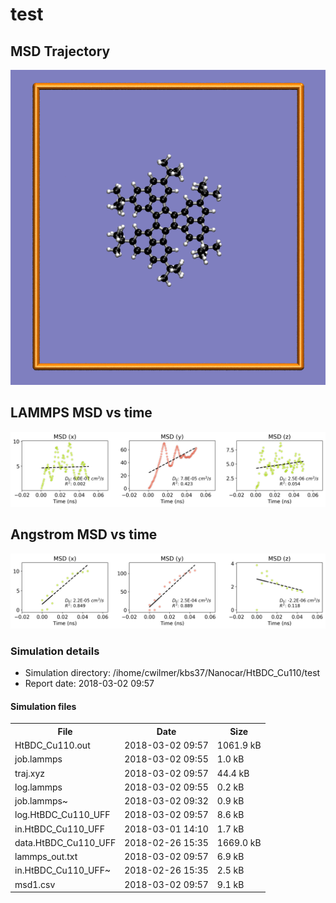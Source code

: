 
test
=======

MSD Trajectory
--------------

![msd-traj](assets/reports/1520002639.59695/movie.gif)

LAMMPS MSD vs time
------------------

![lammps-msd](assets/reports/1520002639.59695/msd-time-lammps.png)

Angstrom MSD vs time
------------------

![ang-msd](assets/reports/1520002639.59695/msd-time-ang.png)

### Simulation details

-   Simulation directory: /ihome/cwilmer/kbs37/Nanocar/HtBDC_Cu110/test
-   Report date: 2018-03-02 09:57

#### Simulation files

<table>
  <tr>
    <th>File</th>
    <th>Date</th>
    <th>Size</th>
  </tr>
  <tr>
    <td>HtBDC_Cu110.out</td>
    <td>2018-03-02 09:57</td>
    <td>1061.9 kB</td>
  </tr>
  <tr>
    <td>job.lammps</td>
    <td>2018-03-02 09:55</td>
    <td>1.0 kB</td>
  </tr>
  <tr>
    <td>traj.xyz</td>
    <td>2018-03-02 09:57</td>
    <td>44.4 kB</td>
  </tr>
  <tr>
    <td>log.lammps</td>
    <td>2018-03-02 09:55</td>
    <td>0.2 kB</td>
  </tr>
  <tr>
    <td>job.lammps~</td>
    <td>2018-03-02 09:32</td>
    <td>0.9 kB</td>
  </tr>
  <tr>
    <td>log.HtBDC_Cu110_UFF</td>
    <td>2018-03-02 09:57</td>
    <td>8.6 kB</td>
  </tr>
  <tr>
    <td>in.HtBDC_Cu110_UFF</td>
    <td>2018-03-01 14:10</td>
    <td>1.7 kB</td>
  </tr>
  <tr>
    <td>data.HtBDC_Cu110_UFF</td>
    <td>2018-02-26 15:35</td>
    <td>1669.0 kB</td>
  </tr>
  <tr>
    <td>lammps_out.txt</td>
    <td>2018-03-02 09:57</td>
    <td>6.9 kB</td>
  </tr>
  <tr>
    <td>in.HtBDC_Cu110_UFF~</td>
    <td>2018-02-26 15:35</td>
    <td>2.5 kB</td>
  </tr>
  <tr>
    <td>msd1.csv</td>
    <td>2018-03-02 09:57</td>
    <td>9.1 kB</td>
  </tr>
</table>

